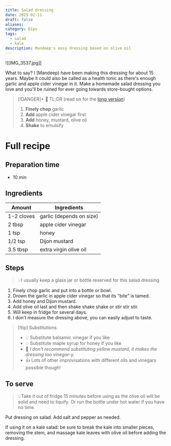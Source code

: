 ```yaml
---
title: Salad dressing
date: 2025-02-11
draft: false
aliases: 
category: Dips
tags:
  - salad
  - kale
description: Mandeep's easy dressing based on olive oil
---
```

![[IMG_3537.jpg]]

What to say? I (Mandeep) have been making this dressing for about 15 years. Maybe it could also be called as a health tonic as there's enough garlic and apple cider vinegar in it. Make a homemade salad dressing you love and you'll be ruined for ever going towards store-bought options.

> [!DANGER]+ 🥱 TL;DR
> (read on for the [long version](#full-recipe))
> 1. **Finely chop** garlic 
> 2. **Add** apple cider vinegar first
> 3. **Add** honey, mustard, olive oil 
> 4. **Shake** to emulsify 

# Full recipe
## Preparation time
- 10 min
## Ingredients

| Amount     | Ingredients              |
| ---------- | ------------------------ |
| 1-2 cloves | garlic (depends on size) |
| 2 tbsp     | apple cider vinegar      |
| 1 tsp      | honey                    |
| 1/2 tsp    | Dijon mustard            |
| 3.5 tbsp   | extra virgin olive oil   |
## Steps

> 💡I usually keep a glass jar or bottle reserved for this salad dressing

1. Finely chop garlic and put into a bottle or bowl.
2. Drown the garlic in apple cider vinegar so that its "bite" is tamed.
3. Add honey and Dijon mustard. 
4. Add olive oil last and then shake shake shake or stir stir stir.
5. Will keep in fridge for several days. 
6. I don't measure the dressing above, you can easily adjust to taste.

> [!tip] Substitutions
> - 💡 Substitute balsamic vinegar if you like
> - 💡 Substitute maple syrup for honey if you like
> - 🚨 *I don't recommend substituting yellow mustard, it makes the dressing too vinegar-y.* 
> - 👍 Lots of other improvisations with different oils and vinegars possible though! 
## To serve

>💡Take it out of fridge 15 minutes before using as the olive oil will be solid and need to liquify. Or run the bottle under hot water if you have no time. 

Put dressing on salad. Add salt and pepper as needed.

If using it on a kale salad: be sure to break the kale into smaller pieces, removing the stem, and massage kale leaves with olive oil before adding the dressing. 